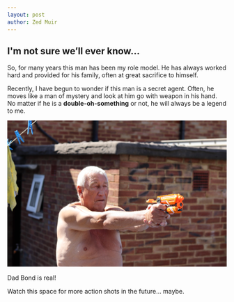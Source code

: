 ```yaml
---
layout: post
author: Zed Muir
---
```


## I'm not sure we’ll ever know…

So, for many years this man has been my role model. He has always worked hard and provided for his family, often at great sacrifice to himself. 

Recently, I have begun to wonder if this man is a secret agent. Often, he moves like a man of mystery and look at him go with weapon in his hand. No matter if he is a **double-oh-something** or not, he will always be a legend to me. 

![Dad shooting his Nerf](images/dad_bond.jpeg)
<figcaption>Dad Bond is real!</figcaption>

Watch this space for more action shots in the future… maybe. 